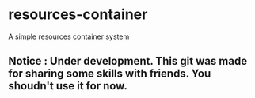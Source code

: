 # resources-container
A simple resources container system


## Notice : Under development. This git was made for sharing some skills with friends. You shoudn't use it for now.
